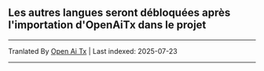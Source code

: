 ## Les autres langues seront débloquées après l'importation d'OpenAiTx dans le projet

---

Tranlated By [Open Ai Tx](https://github.com/OpenAiTx/OpenAiTx) | Last indexed: 2025-07-23

---